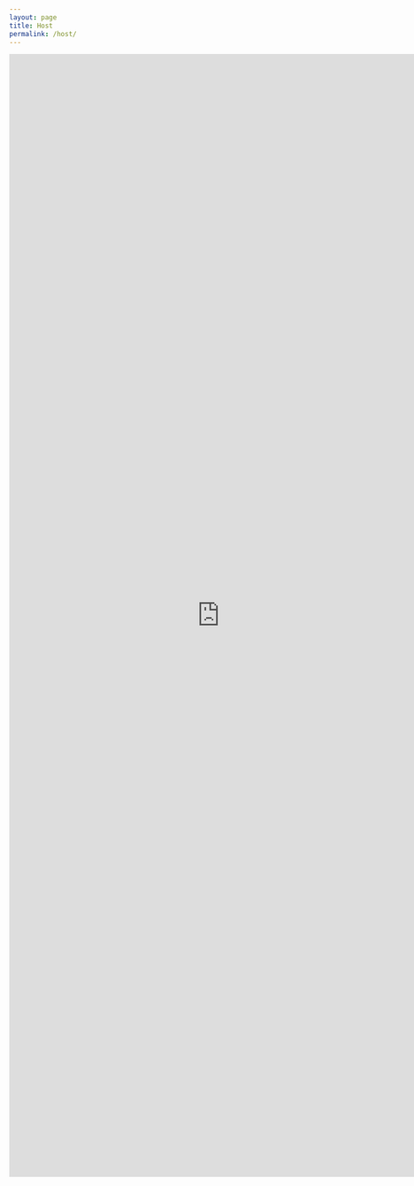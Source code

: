 ```yaml
---
layout: page
title: Host
permalink: /host/
---
```


<style>
    .cf {
        text-align: center;
    }
    .cf .sponsor {
        display: inline-block;
        margin-right: 30px;
        margin-bottom: 25px;
    }
    .cf .sponsor img {
        max-width: 200px;
        opacity: 0.7;
        transition: all 0.3s ease;
    }
    .cf .sponsor img:hover, .cf .sponsor img:focus {
        opacity: 1;
    }
</style>

<div data-name="component">
    <iframe src="https://docs.google.com/forms/d/e/1FAIpQLSdPuKxL0MP3r4L_liZm8NYbM8tjqeuLWrhVRjYqpeX9t7UeHQ/viewform?embedded=true" width="760" height="2030" frameborder="0" marginheight="0" marginwidth="0">Loading...</iframe>
</div>
